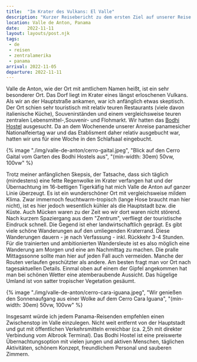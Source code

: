 ```yaml
---
title:  "Im Krater des Vulkans: El Valle"
description: "Kurzer Reisebericht zu dem ersten Ziel auf unserer Reise durch Panama nach dem Verlassen der Region um Panama-Stadt"
location: Valle de Anton, Panama
date:   2022-11-11
layout: layouts/post.njk
tags: 
 - de 
 - reisen 
 - zentralamerika 
 - panama
arrival: 2022-11-05
departure: 2022-11-11
---
```

Valle de Anton, wie der Ort mit amtlichem Namen heißt, ist ein sehr besonderer Ort.
Das Dorf liegt im Krater eines längst erloschenen Vulkans. Als wir an der Hauptstraße ankamen, war ich anfänglich etwas skeptisch.
Der Ort schien sehr touristisch mit relativ teuren Restaurants (viele davon italienische Küche), Souvenirständen und einem vergleichsweise teuren zentralen Lebensmittel-,Souvenir- und Flohmarkt.
Wir hatten das [Bodhi Hostel](https://www.bodhihostels.com) ausgesucht. Da an dem Wochenende unserer Anreise panamesicher Nationalfeiertag war und das Etablisment daher relativ ausgebucht war, hatten wir uns für eine Woche in den Schlafsaal eingebucht.

{% image "./img/valle-de-anton/cerro-gaital.jpeg", "Blick auf den Cerro Gaital vom Garten des Bodhi Hostels aus", "(min-width: 30em) 50vw, 100vw" %}

Trotz meiner anfänglichen Skepsis, der Tatsache, dass sich täglich (mindestens) eine fette Regenwolke im Krater verfangen hat und der Übernachtung im 16-bettigen Tigerkäfig hat mich Valle de Anton auf ganzer Linie überzeugt.
Es ist ein wunderschöner Ort mit vergleichsweise mildem Klima. Zwar immernoch feuchtwarm-tropisch (lange Hose braucht man hier nicht), ist es hier jedoch wesentlich kühler als die Hauptstadt bzw. die Küste.
Auch Mücken waren zu der Zeit wo wir dort waren nicht störend.
Nach kurzem Spaziergang aus dem "Zentrum", verfliegt der touristische Eindruck schnell. Die Gegend ist eher landwirtschaftlich geprägt.
Es gibt viele schöne Wanderungen auf den umliegenden Kraterrand. Diese Wanderungen dauern - je nach Verfassung - inkl. Rückkehr 3-4 Stunden.
Für die trainierten und ambitionierten Wandersleute ist es also möglich eine Wanderung am Morgen und eine am Nachmittag zu machen.
Die pralle Mittagssonne sollte man hier auf jeden Fall auch vermeiden. Manche der Routen verlaufen geschützter als andere.
Am besten fragt man vor Ort nach tagesaktuellen Details.
Einmal oben auf einem der Gipfel angekommen hat man bei schönen Wetter eine atemberaubende Aussicht. Das hügelige Umland ist von satter tropischer Vegetation gesäumt.

{% image "./img/valle-de-anton/cerro-cara-iguana.jpeg", "Wir genießen den Sonnenaufgang aus einer Wolke auf dem Cerro Cara Iguana", "(min-width: 30em) 50vw, 100vw" %}

Insgesamt würde ich jedem Panama-Reisenden empfehlen einen Zwischenstop im Valle einzulegen. Nicht weit entfernt von der Hauptstadt und gut mit öffentlichen Verkehrsmitteln erreichbar (ca. 2,5h mit direkter Verbindung vom Albrook Terminal). Das Bodhi Hostel ist eine preiswerte Übernachtungsoption mit vielen jungen und aktiven Menschen, täglichen Aktivitäten, schönem Konzept, freundlichem Personal und sauberen Zimmern.
